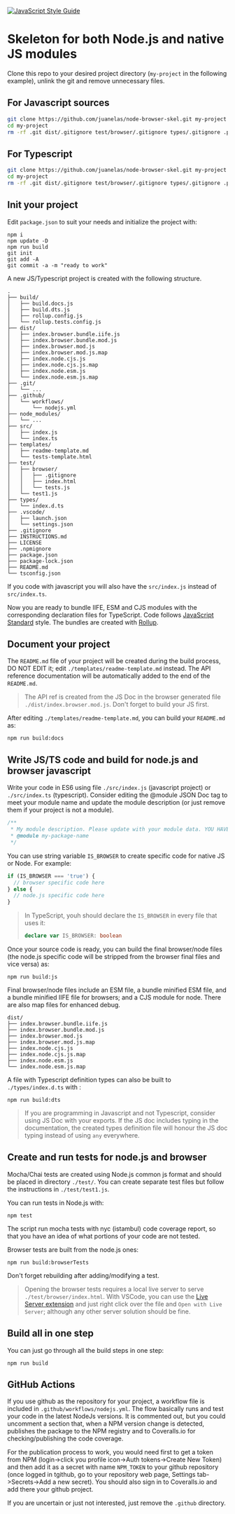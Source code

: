 [![JavaScript Style Guide](https://img.shields.io/badge/code_style-standard-brightgreen.svg)](https://standardjs.com)

# Skeleton for both Node.js and native JS modules

Clone this repo to your desired project directory (`my-project` in the following example), unlink the git and remove unnecessary files.

## For Javascript sources

```bash
git clone https://github.com/juanelas/node-browser-skel.git my-project
cd my-project
rm -rf .git dist/.gitignore test/browser/.gitignore types/.gitignore .package-lock.json README.md INSTRUCTIONS.md src/index.ts
```

## For Typescript

```bash
git clone https://github.com/juanelas/node-browser-skel.git my-project
cd my-project
rm -rf .git dist/.gitignore test/browser/.gitignore types/.gitignore .package-lock.json README.md INSTRUCTIONS.md src/index.js
```

## Init your project

Edit `package.json` to suit your needs and initialize the project with:

```console
npm i
npm update -D
npm run build
git init
git add -A
git commit -a -m "ready to work"
```

A new JS/Typescript project is created with the following structure.

```text
.
├── build/
│   ├── build.docs.js
│   ├── build.dts.js
│   ├── rollup.config.js
│   └── rollup.tests.config.js
├── dist/
│   ├── index.browser.bundle.iife.js
│   ├── index.browser.bundle.mod.js
│   ├── index.browser.mod.js
│   ├── index.browser.mod.js.map
│   ├── index.node.cjs.js
│   ├── index.node.cjs.js.map
│   ├── index.node.esm.js
│   └── index.node.esm.js.map
├── .git/
│   └── ...
├── .github/
│   └── workflows/
│       └── nodejs.yml
├── node_modules/
│   └── ...
├── src/
│   ├── index.js
│   └── index.ts
├── templates/
│   ├── readme-template.md
│   └── tests-template.html
├── test/
│   ├── browser/
│   │   ├── .gitignore
│   │   ├── index.html
│   │   └── tests.js
│   └── test1.js
├── types/
│   └── index.d.ts
├── .vscode/
│   ├── launch.json
│   └── settings.json
├── .gitignore
├── INSTRUCTIONS.md
├── LICENSE
├── .npmignore
├── package.json
├── package-lock.json
├── README.md
└── tsconfig.json
```

If you code with javascript you will also have the `src/index.js` instead of `src/index.ts`.

Now you are ready to bundle IIFE, ESM and CJS modules with the corresponding declaration files for TypeScript. Code follows [JavaScript Standard](https://standardjs.com) style. The bundles are created with [Rollup](https://rollupjs.org).

## Document your project

The `README.md` file of your project will be created during the build process, DO NOT EDIT it; edit `./templates/readme-template.md` instead. The API reference documentation will be automatically added to the end of the `README.md`.
> The API ref is created from the JS Doc in the browser generated file `./dist/index.browser.mod.js`. Don't forget to build your JS first.

After editing `./templates/readme-template.md`, you can build your `README.md` as:

```console
npm run build:docs
```

## Write JS/TS code and build for node.js and browser javascript

Write your code in ES6 using file `./src/index.js` (javascript project) or `./src/index.ts` (typescript). Consider editing the @module JSON Doc tag to meet your module name and update the module description (or just remove them if your project is not a module).

```javascript
/**
 * My module description. Please update with your module data. YOU HAVE TO MANUALLY DO IT!
 * @module my-package-name
 */
```

You can use string variable `IS_BROWSER` to create specific code for native JS or Node. For example:

```javascript
if (IS_BROWSER === 'true') {
  // browser specific code here
} else {
  // node.js specific code here
}
```

> In TypeScript, youh should declare the `IS_BROWSER` in every file that uses it:
>
> ```typescript
> declare var IS_BROWSER: boolean
> ```

Once your source code is ready, you can build the final browser/node files (the node.js specific code will be stripped from the browser final files and vice versa) as:

```console
npm run build:js
```

Final browser/node files include an ESM file, a bundle minified ESM file, and a bundle minified IIFE file for browsers; and a CJS module for node. There are also map files for enhanced debug.

```text
dist/
├── index.browser.bundle.iife.js
├── index.browser.bundle.mod.js
├── index.browser.mod.js
├── index.browser.mod.js.map
├── index.node.cjs.js
├── index.node.cjs.js.map
├── index.node.esm.js
└── index.node.esm.js.map
```

A file with Typescript definition types can also be built to `./types/index.d.ts` with :

```console
npm run build:dts
```

> If you are programming in Javascript and not Typescript, consider using JS Doc with your exports. If the JS doc includes typing in the documentation, the created types definition file will honour the JS doc typing instead of using `any` everywhere.

## Create and run tests for node.js and browser

Mocha/Chai tests are created using Node.js common js format and should be placed in directory `./test/`. You can create separate test files but follow the instructions in `./test/test1.js`.

You can run tests in Node.js with:

```console
npm test
```

The script run mocha tests with nyc (istambul) code coverage report, so that you have an idea of what portions of your code are not tested.

Browser tests are built from the node.js ones:

```console
npm run build:browserTests
```

Don't forget rebuilding after adding/modifying a test.

> Opening the browser tests requires a local live server to serve `./test/browser/index.html`. With VSCode, you can use the [Live Server extension](https://marketplace.visualstudio.com/items?itemName=ritwickdey.LiveServer) and just right click over the file and `Open with Live Server`; although any other server solution should be fine.

## Build all in one step

You can just go through all the build steps in one step:

```console
npm run build
```

## GitHub Actions

If you use github as the repository for your project, a workflow file is included in `.github/workflows/nodejs.yml`. The flow basically runs and test your code in the latest NodeJs versions. It is commented out, but you could uncomment a section that, when a NPM version change is detected, publishes the package to the NPM registry and to Coveralls.io for checking/publishing the code coverage.

For the publication process to work, you would need first to get a token from NPM (login->click you profile icon->Auth tokens->Create New Token) and then add it as a secret with name `NPM_TOKEN` to your github repository (once logged in tgithub, go to your repository web page, Settings tab->Secrets->Add a new secret). You should also sign in to Coveralls.io and add there your github project.

If you are uncertain or just not interested, just remove the `.github` directory.
